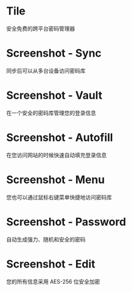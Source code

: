 # Tile

安全免费的跨平台密码管理器

# Screenshot - Sync

同步后可以从多台设备访问密码库

# Screenshot - Vault

在一个安全的密码库管理您的登录信息

# Screenshot - Autofill

在您访问网站的时候快速自动填充登录信息

# Screenshot - Menu

您也可以通过鼠标右键菜单快捷地访问密码库

# Screenshot - Password

自动生成强力、随机和安全的密码

# Screenshot - Edit

您的所有信息采用 AES-256 位安全加密
